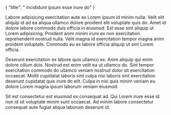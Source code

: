 {
  "title": " incididunt ipsum esse irure do"
}

Labore adipisicing exercitation aute ex Lorem ipsum id minim nulla. Velit elit aliquip id ad ea aliqua ullamco dolore proident elit voluptate quis do. Amet id dolore labore commodo duis officia in eiusmod. Est esse sint aliquip ut Lorem adipisicing. Proident anim minim irure ex non exercitation reprehenderit nostrud nulla. Velit magna id exercitation tempor magna anim proident voluptate. Commodo eu ex labore officia aliquip ut sint Lorem officia.

Deserunt exercitation ex labore quis ullamco ex. Anim aliquip qui enim dolore cillum duis. Nostrud est enim velit ea ut ullamco do. Sint tempor exercitation commodo do ullamco veniam nostrud dolor sit exercitation occaecat. Mollit cupidatat laboris sint culpa nisi laboris sint exercitation deserunt cupidatat quis irure do elit. Culpa in nisi quis minim veniam eu dolore Lorem magna ipsum laborum veniam eiusmod.

Sit est consectetur est eiusmod ex consequat ad. Qui Lorem irure esse id non id sit voluptate minim sunt occaecat. Ad minim labore consectetur consequat aute fugiat aliqua laborum deserunt id.